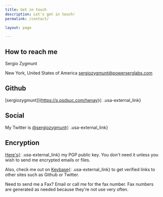 ```yaml
---
title: Get in touch
description: Let's get in touch!
permalink: /contact/

layout: page

---
```


## How to reach me
Sergio Zygmunt

New York, United States of America
[sergiozygmunt@powerserglabs.com](mailto:sergiozygmunt@powerserglabs.com)

## Github
[sergiozygmunt]](https://s.psdsuc.com/twnay){: .usa-external_link}

## Social
My Twitter is [@sergiozygmunt](https://s.psdsuc.com/4/3gd){: .usa-external_link}

## Encryption
[Here's](https://s.psdsuc.com/48ilv){: .usa-external_link} my PGP public key. You don't need it unless you wish to send me encrypted emails or files.

Also, check me out on [Keybase](https://s.psdsuc.com/zolja){: .usa-external_link} to get verified links to other sites such as Github or Twitter.

 

Need to send me a Fax? Email or call me for the fax number. Fax numbers are generated as needed because they're not use very often.